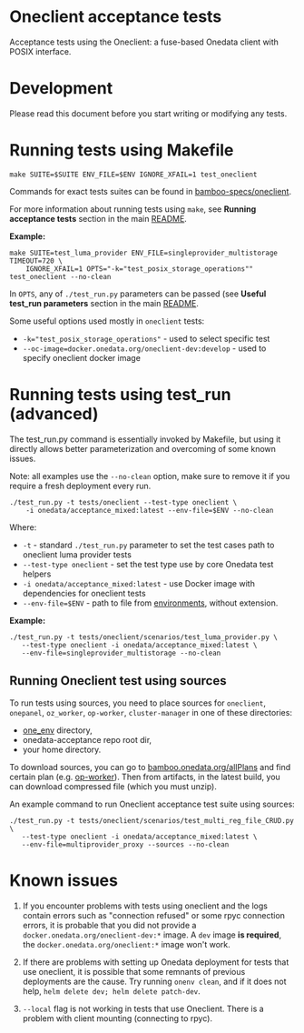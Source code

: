 # Oneclient acceptance tests

Acceptance tests using the Oneclient: a fuse-based Onedata client with POSIX
interface.


# Development

Please read this document before you start writing or modifying any tests.


# Running tests using Makefile

```
make SUITE=$SUITE ENV_FILE=$ENV IGNORE_XFAIL=1 test_oneclient
```
Commands for exact tests suites can be found in 
[bamboo-specs/oneclient](../../bamboo-specs/oneclient-acceptance-pkg.yml).

For more information about running tests using `make`, see
**Running acceptance tests** section in the main [README](../../README.md).

**Example:**
```
make SUITE=test_luma_provider ENV_FILE=singleprovider_multistorage TIMEOUT=720 \
    IGNORE_XFAIL=1 OPTS="-k="test_posix_storage_operations"" test_oneclient --no-clean
```
In `OPTS`, any of `./test_run.py` parameters can be passed (see **Useful test_run 
parameters** section in the main [README](../../README.md).

Some useful options used mostly in `oneclient` tests:
* `-k="test_posix_storage_operations"` - used to select specific test
* `--oc-image=docker.onedata.org/oneclient-dev:develop` - used to specify oneclient docker image


# Running tests using test_run (advanced)

The test_run.py command is essentially invoked by Makefile, but using it directly
allows better parameterization and overcoming of some known issues.

Note: all examples use the `--no-clean` option, make sure to remove it if you
require a fresh deployment every run.

```
./test_run.py -t tests/oneclient --test-type oneclient \ 
    -i onedata/acceptance_mixed:latest --env-file=$ENV --no-clean
```
Where:
* `-t` - standard `./test_run.py` parameter to set the test cases path to oneclient luma provider tests
* `--test-type oneclient` - set the test type use by core Onedata test helpers
* `-i onedata/acceptance_mixed:latest` - use Docker image with dependencies for
oneclient tests
* `--env-file=$ENV` - path to file from [environments](environments), without extension.

**Example:**
```
./test_run.py -t tests/oneclient/scenarios/test_luma_provider.py \
   --test-type oneclient -i onedata/acceptance_mixed:latest \
   --env-file=singleprovider_multistorage --no-clean
```

## Running Oneclient test using sources

To run tests using sources, you need to place sources for `oneclient`, 
`onepanel`, `oz_worker`, `op-worker`, `cluster-manager` in one of these 
directories: 
* [one_env](../../one_env) directory,
* onedata-acceptance repo root dir,
* your home directory.

To download sources, you can go to
[bamboo.onedata.org/allPlans](https://bamboo.onedata.org/allPlans.action) and find 
certain plan (e.g. [op-worker](https://bamboo.onedata.org/browse/BAM-PROV)). 
Then from artifacts, in the latest build, you can download compressed file 
(which you must unzip).

An example command to run Oneclient acceptance test suite using sources:
```
./test_run.py -t tests/oneclient/scenarios/test_multi_reg_file_CRUD.py \
   --test-type oneclient -i onedata/acceptance_mixed:latest \
   --env-file=multiprovider_proxy --sources --no-clean
```
# Known issues

1. If you encounter problems with tests using oneclient and the logs contain
   errors such as "connection refused" or some rpyc connection errors, it is
   probable that you did not provide a `docker.onedata.org/oneclient-dev:*` 
   image. A `dev` image **is required**, the `docker.onedata.org/oneclient:*` 
   image won't work.

2. If there are problems with setting up Onedata deployment for tests that use 
   oneclient, it is possible that some remnants of previous deployments are
   the cause. Try running `onenv clean`, and if it does not help,
   `helm delete dev; helm delete patch-dev`.

3.  `--local` flag is not working in tests that use Oneclient. There is a 
     problem with client mounting (connecting to rpyc).
